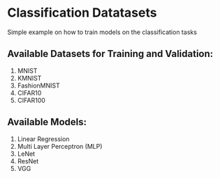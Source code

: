 # Classification Datatasets
 Simple example on how to train models on the classification tasks

## Available Datasets for Training and Validation:
1. MNIST
2. KMNIST
3. FashionMNIST
4. CIFAR10
5. CIFAR100

## Available Models:
1. Linear Regression
2. Multi Layer Perceptron (MLP)
3. LeNet
4. ResNet
5. VGG
